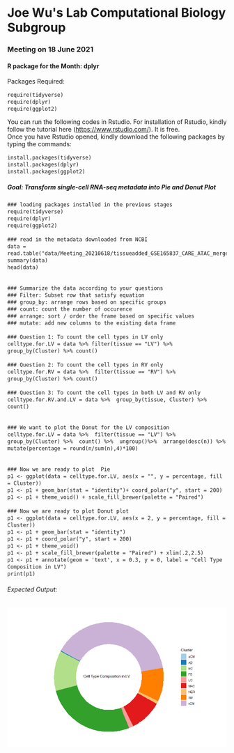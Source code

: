 # Joe Wu's Lab Computational Biology Subgroup  

### Meeting on 18 June 2021  
#### R package for the Month: dplyr  

Packages Required:  
```
require(tidyverse)
require(dplyr)
require(ggplot2)
```  
  
You can run the following codes in Rstudio. For installation of Rstudio, kindly follow the tutorial here (https://www.rstudio.com/).  It is free.  
Once you have Rstudio opened, kindly download the following packages by typing the commands:  
```
install.packages(tidyverse)
install.packages(dplyr)
install.packages(ggplot2)
```  


  
##### Goal: Transform single-cell RNA-seq metadata into Pie and Donut Plot  
```
### loading packages installed in the previous stages
require(tidyverse)
require(dplyr)
require(ggplot2)

### read in the metadata downloaded from NCBI
data = read.table("data/Meeting_20210618/tissueadded_GSE165837_CARE_ATAC_merged_umap_cluster_labels.tsv",header=TRUE,sep="\t")
summary(data)
head(data)


### Summarize the data according to your questions
### Filter: Subset row that satisfy equation
### group_by: arrange rows based on specific groups
### count: count the number of occurence
### arrange: sort / order the frame based on specific values
### mutate: add new columns to the existing data frame

### Question 1: To count the cell types in LV only
celltype.for.LV = data %>% filter(tissue == "LV") %>% group_by(Cluster) %>% count() 

### Question 2: To count the cell types in RV only
celltype.for.RV = data %>%  filter(tissue == "RV") %>%  group_by(Cluster) %>% count() 

### Question 3: To count the cell types in both LV and RV only
celltype.for.RV.and.LV = data %>%  group_by(tissue, Cluster) %>% count() 


### We want to plot the Donut for the LV composition  
celltype.for.LV = data %>%  filter(tissue == "LV") %>%  group_by(Cluster) %>%  count() %>%  ungroup()%>%  arrange(desc(n)) %>% mutate(percentage = round(n/sum(n),4)*100)
		 

### Now we are ready to plot  Pie
p1 <- ggplot(data = celltype.for.LV, aes(x = "", y = percentage, fill = Cluster))
p1 <- p1 + geom_bar(stat = "identity")+ coord_polar("y", start = 200) 
p1 <- p1 + theme_void() + scale_fill_brewer(palette = "Paired")

### Now we are ready to plot Donut plot
p1 <- ggplot(data = celltype.for.LV, aes(x = 2, y = percentage, fill = Cluster))
p1 <- p1 + geom_bar(stat = "identity")
p1 <- p1 + coord_polar("y", start = 200)
p1 <- p1 + theme_void()
p1 <- p1 + scale_fill_brewer(palette = "Paired") + xlim(.2,2.5)
p1 <- p1 + annotate(geom = 'text', x = 0.3, y = 0, label = "Cell Type Composition in LV")
print(p1)

```  

###### Expected Output:  
![Donut Plot](https://github.com/lwtan90/computational_biology_subgroup/blob/main/data/Meeting_20210618/donut.png)  







 
